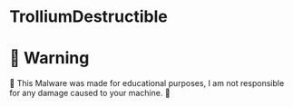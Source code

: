 # TrolliumDestructible

# 🛑 Warning
📛 This Malware was made for educational purposes, I am not responsible for any damage caused to your machine. 📛
